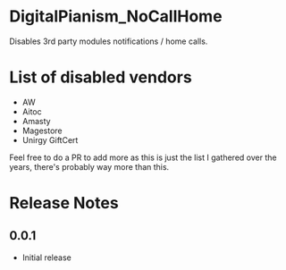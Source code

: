 # DigitalPianism_NoCallHome

Disables 3rd party modules notifications / home calls.

# List of disabled vendors

* AW
* Aitoc
* Amasty
* Magestore
* Unirgy GiftCert

Feel free to do a PR to add more as this is just the list I gathered over the years, there's probably way more than this.

# Release Notes

## 0.0.1
- Initial release
